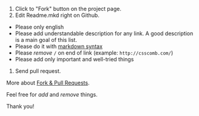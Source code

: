 1. Click to "Fork" button on the project page.
1. Edit Readme.mkd right on Github.
  * Please only english
  * Please add understandable description for any link. A good description is a main goal of this list.
  * Please do it with [markdown syntax](http://github.github.com/github-flavored-markdown/)
  * Please _remove_ `/` on end of link (example: `http://csscomb.com/`)
  * Please add only important and well-tried things
1. Send pull request.

More about [Fork & Pull Requests](https://help.github.com/articles/using-pull-requests).

Feel free for _add_ and _remove_ things.

Thank you!
